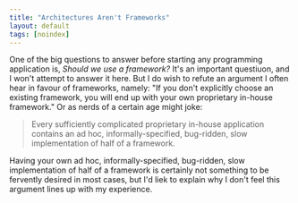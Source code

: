 ```yaml
---
title: "Architectures Aren't Frameworks"
layout: default
tags: [noindex]
---
```


One of the big questions to answer before starting any programming application is, *Should we use a framework?* It's an important questiuon, and I won't attempt to answer it here. But I do wish to refute an argument I often hear in favour of frameworks, namely: "If you don't explicitly choose an existing framework, you will end up with your own proprietary in-house framework." Or as nerds of a certain age might joke:

> Every sufficiently complicated proprietary in-house application contains an ad hoc, informally-specified, bug-ridden, slow implementation of half of a framework.

Having your own ad hoc, informally-specified, bug-ridden, slow implementation of half of a framework is certainly not something to be fervently desired in most cases, but I'd liek to explain why I don't feel this argument lines up with my experience.
